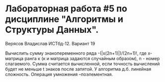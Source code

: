 # Лабораторная работа #5 по дисциплине "Алгоритмы и Структуры Данных".
Верясов Владислав ИСТбд-12. Вариант 19

Вычислить сумму знакопеременного ряда -(|х(2n+1)|)/(2n+1)!,
где х-матрица ранга к (к и матрица задаются случайным образом),
n - номер слагаемого. Сумма считается вычисленной,
если точность вычислений будет не меньше t знаков после запятой.
У алгоритма д.б. линейная сложность. Операция умножения –поэлементная.
